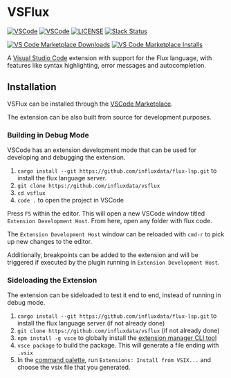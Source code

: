 # VSFlux

[![VSCode](https://img.shields.io/visual-studio-marketplace/d/influxdata.flux)](https://marketplace.visualstudio.com/items?itemName=influxdata.flux)
[![VSCode](https://img.shields.io/visual-studio-marketplace/i/influxdata.flux)](https://marketplace.visualstudio.com/items?itemName=influxdata.flux)
[![LICENSE](https://img.shields.io/github/license/influxdata/vsflux.svg)](https://github.com/influxdata/vsflux/blob/master/LICENSE)
[![Slack Status](https://img.shields.io/badge/slack-join_chat-white.svg?logo=slack&style=social)](https://www.influxdata.com/slack)

<a href="https://marketplace.visualstudio.com/items?itemName=esbenp.prettier-vscode">
  <img alt="VS Code Marketplace Downloads" src="https://img.shields.io/visual-studio-marketplace/d/esbenp.prettier-vscode"></a>
<a href="https://marketplace.visualstudio.com/items?itemName=esbenp.prettier-vscode">
  <img alt="VS Code Marketplace Installs" src="https://img.shields.io/visual-studio-marketplace/i/esbenp.prettier-vscode"></a>

A [Visual Studio Code](https://visualstudio.microsoft.com/) extension with support for the Flux language, with features like syntax highlighting, error messages and autocompletion.

## Installation

VSFlux can be installed through the [VSCode Marketplace](https://marketplace.visualstudio.com/vscode).

The extension can be also built from source for development purposes.

### Building in Debug Mode

VSCode has an extension development mode that can be used for developing and debugging the extension.

1. `cargo install --git https://github.com/influxdata/flux-lsp.git` to install the flux language server.
1. `git clone https://github.com/influxdata/vsflux`
1. `cd vsflux`
1. `code .` to open the project in VSCode

Press `F5` within the editor. This will open a new VSCode window titled `Extension Development Host`. From here, open any folder with flux code.

The `Extension Development Host` window can be reloaded with `cmd-r` to pick up new changes to the editor.

Additionally, breakpoints can be added to the extension and will be triggered if executed by the plugin running in `Extension Development Host`.

### Sideloading the Extension

The extension can be sideloaded to test it end to end, instead of running in debug mode.

1. `cargo install --git https://github.com/influxdata/flux-lsp.git` to install the flux language server (if not already done)
1. `git clone https://github.com/influxdata/vsflux` (if not already done)
1. `npm install -g vsce` to globally install the [extension manager CLI tool](https://github.com/microsoft/vscode-vsce)
1. `vsce package` to build the package. This will generate a file ending with `.vsix`
1. In the [command palette](https://code.visualstudio.com/docs/getstarted/userinterface#_command-palette), run `Extensions: Install from VSIX...` and choose the vsix file that you generated.
